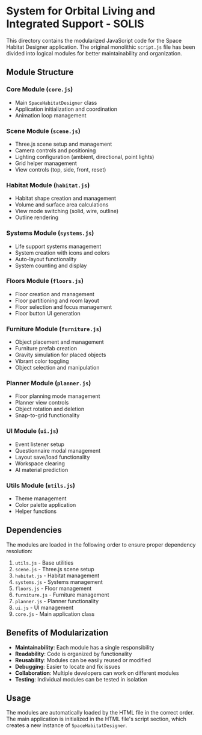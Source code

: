 # System for Orbital Living and Integrated Support - SOLIS

This directory contains the modularized JavaScript code for the Space Habitat Designer application. The original monolithic `script.js` file has been divided into logical modules for better maintainability and organization.

## Module Structure

### Core Module (`core.js`)
- Main `SpaceHabitatDesigner` class
- Application initialization and coordination
- Animation loop management

### Scene Module (`scene.js`)
- Three.js scene setup and management
- Camera controls and positioning
- Lighting configuration (ambient, directional, point lights)
- Grid helper management
- View controls (top, side, front, reset)

### Habitat Module (`habitat.js`)
- Habitat shape creation and management
- Volume and surface area calculations
- View mode switching (solid, wire, outline)
- Outline rendering

### Systems Module (`systems.js`)
- Life support systems management
- System creation with icons and colors
- Auto-layout functionality
- System counting and display

### Floors Module (`floors.js`)
- Floor creation and management
- Floor partitioning and room layout
- Floor selection and focus management
- Floor button UI generation

### Furniture Module (`furniture.js`)
- Object placement and management
- Furniture prefab creation
- Gravity simulation for placed objects
- Vibrant color toggling
- Object selection and manipulation

### Planner Module (`planner.js`)
- Floor planning mode management
- Planner view controls
- Object rotation and deletion
- Snap-to-grid functionality

### UI Module (`ui.js`)
- Event listener setup
- Questionnaire modal management
- Layout save/load functionality
- Workspace clearing
- AI material prediction

### Utils Module (`utils.js`)
- Theme management
- Color palette application
- Helper functions

## Dependencies

The modules are loaded in the following order to ensure proper dependency resolution:

1. `utils.js` - Base utilities
2. `scene.js` - Three.js scene setup
3. `habitat.js` - Habitat management
4. `systems.js` - Systems management
5. `floors.js` - Floor management
6. `furniture.js` - Furniture management
7. `planner.js` - Planner functionality
8. `ui.js` - UI management
9. `core.js` - Main application class

## Benefits of Modularization

- **Maintainability**: Each module has a single responsibility
- **Readability**: Code is organized by functionality
- **Reusability**: Modules can be easily reused or modified
- **Debugging**: Easier to locate and fix issues
- **Collaboration**: Multiple developers can work on different modules
- **Testing**: Individual modules can be tested in isolation

## Usage

The modules are automatically loaded by the HTML file in the correct order. The main application is initialized in the HTML file's script section, which creates a new instance of `SpaceHabitatDesigner`.

